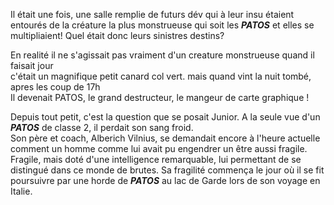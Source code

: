 Il était une fois, une salle remplie de futurs dév qui à leur insu étaient entourés de la créature la plus monstrueuse qui soit les ***PATOS*** et elles se multipliaient! Quel était donc leurs sinistres destins? 

En realité il ne s'agissait pas vraiment d'un creature monstrueuse quand il faisait jour <br/>
c'était un magnifique petit canard col vert. mais quand vint la nuit tombé, apres les coup de 17h <br/>
Il devenait PATOS, le grand destructeur, le mangeur de carte graphique !

Depuis tout petit, c'est la question que se posait Junior. A la seule vue d'un **_PATOS_** de classe 2, il perdait son sang froid.</br>
Son père et coach, Alberich Vilnius, se demandait encore à l'heure actuelle comment un homme comme lui avait pu engendrer un être aussi fragile.
Fragile, mais doté d'une intelligence remarquable, lui permettant de se distingué dans ce monde de brutes.
Sa fragilité commença le jour où il se fit poursuivre par une horde de **_PATOS_** au lac de Garde lors de son voyage en Italie.
